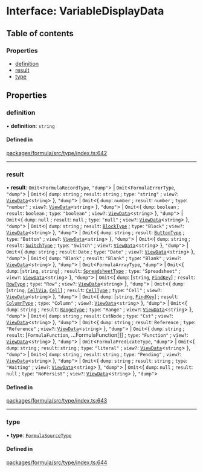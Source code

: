 # Interface: VariableDisplayData

## Table of contents

### Properties

- [definition](VariableDisplayData.md#definition)
- [result](VariableDisplayData.md#result)
- [type](VariableDisplayData.md#type)

## Properties

### <a id="definition" name="definition"></a> definition

• **definition**: `string`

#### Defined in

[packages/formula/src/type/index.ts:642](https://github.com/mashcard/mashcard/blob/main/packages/formula/src/type/index.ts#L642)

___

### <a id="result" name="result"></a> result

• **result**: `Omit`<`FormulaRecordType`, ``"dump"``\> \| `Omit`<`FormulaErrorType`, ``"dump"``\> \| `Omit`<{ `dump`: `string` ; `result`: `string` ; `type`: ``"string"`` ; `view?`: [`ViewData`](ViewData.md)<`string`\>  }, ``"dump"``\> \| `Omit`<{ `dump`: `number` ; `result`: `number` ; `type`: ``"number"`` ; `view?`: [`ViewData`](ViewData.md)<`string`\>  }, ``"dump"``\> \| `Omit`<{ `dump`: `boolean` ; `result`: `boolean` ; `type`: ``"boolean"`` ; `view?`: [`ViewData`](ViewData.md)<`string`\>  }, ``"dump"``\> \| `Omit`<{ `dump`: ``null`` ; `result`: ``null`` ; `type`: ``"null"`` ; `view?`: [`ViewData`](ViewData.md)<`string`\>  }, ``"dump"``\> \| `Omit`<{ `dump`: `string` ; `result`: [`BlockType`](BlockType.md) ; `type`: ``"Block"`` ; `view?`: [`ViewData`](ViewData.md)<`string`\>  }, ``"dump"``\> \| `Omit`<{ `dump`: `string` ; `result`: [`ButtonType`](ButtonType.md) ; `type`: ``"Button"`` ; `view?`: [`ViewData`](ViewData.md)<`string`\>  }, ``"dump"``\> \| `Omit`<{ `dump`: `string` ; `result`: [`SwitchType`](SwitchType.md) ; `type`: ``"Switch"`` ; `view?`: [`ViewData`](ViewData.md)<`string`\>  }, ``"dump"``\> \| `Omit`<{ `dump`: `string` ; `result`: `Date` ; `type`: ``"Date"`` ; `view?`: [`ViewData`](ViewData.md)<`string`\>  }, ``"dump"``\> \| `Omit`<{ `dump`: ``"Blank"`` ; `result`: ``"Blank"`` ; `type`: ``"Blank"`` ; `view?`: [`ViewData`](ViewData.md)<`string`\>  }, ``"dump"``\> \| `Omit`<`FormulaArrayType`, ``"dump"``\> \| `Omit`<{ `dump`: [`string`, `string`] ; `result`: [`SpreadsheetType`](SpreadsheetType.md) ; `type`: ``"Spreadsheet"`` ; `view?`: [`ViewData`](ViewData.md)<`string`\>  }, ``"dump"``\> \| `Omit`<{ `dump`: [`string`, [`FindKey`](FindKey.md)] ; `result`: [`RowType`](RowType.md) ; `type`: ``"Row"`` ; `view?`: [`ViewData`](ViewData.md)<`string`\>  }, ``"dump"``\> \| `Omit`<{ `dump`: [`string`, [`CellVia`](../README.md#cellvia), [`Cell`](Cell.md)] ; `result`: [`CellType`](CellType.md) ; `type`: ``"Cell"`` ; `view?`: [`ViewData`](ViewData.md)<`string`\>  }, ``"dump"``\> \| `Omit`<{ `dump`: [`string`, [`FindKey`](FindKey.md)] ; `result`: [`ColumnType`](ColumnType.md) ; `type`: ``"Column"`` ; `view?`: [`ViewData`](ViewData.md)<`string`\>  }, ``"dump"``\> \| `Omit`<{ `dump`: `string` ; `result`: [`RangeType`](RangeType.md) ; `type`: ``"Range"`` ; `view?`: [`ViewData`](ViewData.md)<`string`\>  }, ``"dump"``\> \| `Omit`<{ `dump`: `string` ; `result`: `CstNode` ; `type`: ``"Cst"`` ; `view?`: [`ViewData`](ViewData.md)<`string`\>  }, ``"dump"``\> \| `Omit`<{ `dump`: `string` ; `result`: `Reference` ; `type`: ``"Reference"`` ; `view?`: [`ViewData`](ViewData.md)<`string`\>  }, ``"dump"``\> \| `Omit`<{ `dump`: `string` ; `result`: [`FormulaFunction`, ...FormulaFunction[]] ; `type`: ``"Function"`` ; `view?`: [`ViewData`](ViewData.md)<`string`\>  }, ``"dump"``\> \| `Omit`<`FormulaPredicateType`, ``"dump"``\> \| `Omit`<{ `dump`: `string` ; `result`: `string` ; `type`: ``"literal"`` ; `view?`: [`ViewData`](ViewData.md)<`string`\>  }, ``"dump"``\> \| `Omit`<{ `dump`: `string` ; `result`: `string` ; `type`: ``"Pending"`` ; `view?`: [`ViewData`](ViewData.md)<`string`\>  }, ``"dump"``\> \| `Omit`<{ `dump`: `string` ; `result`: `string` ; `type`: ``"Waiting"`` ; `view?`: [`ViewData`](ViewData.md)<`string`\>  }, ``"dump"``\> \| `Omit`<{ `dump`: ``null`` ; `result`: ``null`` ; `type`: ``"NoPersist"`` ; `view?`: [`ViewData`](ViewData.md)<`string`\>  }, ``"dump"``\>

#### Defined in

[packages/formula/src/type/index.ts:643](https://github.com/mashcard/mashcard/blob/main/packages/formula/src/type/index.ts#L643)

___

### <a id="type" name="type"></a> type

• **type**: [`FormulaSourceType`](../README.md#formulasourcetype)

#### Defined in

[packages/formula/src/type/index.ts:644](https://github.com/mashcard/mashcard/blob/main/packages/formula/src/type/index.ts#L644)
